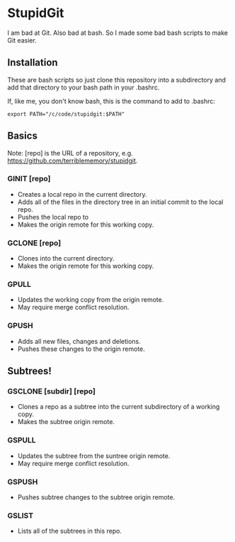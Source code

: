 # StupidGit

I am bad at Git. Also bad at bash. So I made some bad bash scripts to make Git easier.

## Installation

These are bash scripts so just clone this repository into a subdirectory and add that directory to your bash path in your .bashrc.

If, like me, you don't know bash, this is the command to add to .bashrc:

```export PATH="/c/code/stupidgit:$PATH"```

## Basics

Note: [repo] is the URL of a repository, e.g. https://github.com/terriblememory/stupidgit.

### GINIT [repo]
* Creates a local repo in the current directory.
* Adds all of the files in the directory tree in an initial commit to the local repo.
* Pushes the local repo to <repo>
* Makes <repo> the origin remote for this working copy.

### GCLONE [repo]
* Clones <repo> into the current directory.
* Makes <repo> the origin remote for this working copy.

### GPULL
* Updates the working copy from the origin remote.
* May require merge conflict resolution.

### GPUSH
* Adds all new files, changes and deletions.
* Pushes these changes to the origin remote.

## Subtrees!

### GSCLONE [subdir] [repo]
* Clones a repo as a subtree into the current subdirectory of a working copy.
* Makes <repo> the subtree origin remote.

### GSPULL
* Updates the subtree from the suntree origin remote.
* May require merge conflict resolution.

### GSPUSH
* Pushes subtree changes to the subtree origin remote.

### GSLIST
* Lists all of the subtrees in this repo.
